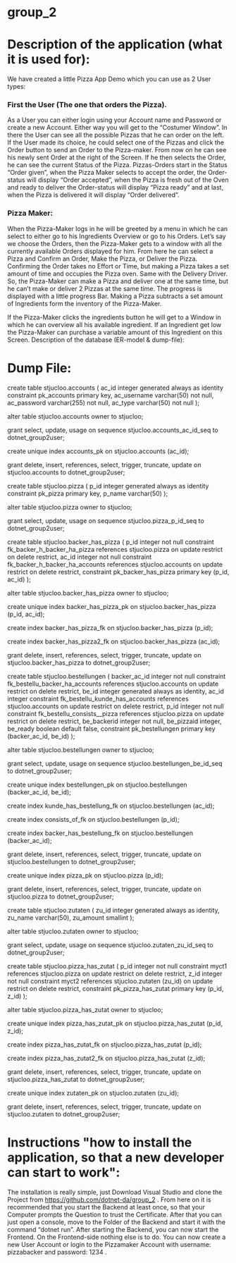 # group_2

# Description of the application (what it is used for):
We have created a little Pizza App Demo which you can use as 2 User types: 

 ### First the User (The one that orders the Pizza). 

As a User you can either login using your Account name and Password or create a new Account. Either way you will get to the “Costumer Window”. In there the User can see all the possible Pizzas that he can order on the left. If the User made its choice, he could select one of the Pizzas and click the Order button to send an Order to the Pizza-maker. From now on he can see his newly sent Order at the right of the Screen. If he then selects the Order, he can see the current Status of the Pizza. Pizzas-Orders start in the Status “Order given”, when the Pizza Maker selects to accept the order, the Order-status will display “Order accepted”, when the Pizza is fresh out of the Oven and ready to deliver the Order-status will display “Pizza ready” and at last, when the Pizza is delivered it will display “Order delivered”.

### Pizza Maker: 
When the Pizza-Maker logs in he will be greeted by a menu in which he can select to either go to his Ingredients Overview or go to his Orders. 
Let’s say we choose the Orders, then the Pizza-Maker gets to a window with all the currently available Orders displayed for him. From here he can select a Pizza and Confirm an Order, Make the Pizza, or Deliver the Pizza. Confirming the Order takes no Effort or Time, but making a Pizza takes a set amount of time and occupies the Pizza oven. Same with the Delivery Driver. So, the Pizza-Maker can make a Pizza and deliver one at the same time, but he can’t make or deliver 2 Pizzas at the same time. The progress is displayed with a little progress Bar. Making a Pizza subtracts a set amount of Ingredients form the inventory of the Pizza-Maker. 

If the Pizza-Maker clicks the ingredients button he will get to a Window in which he can overview all his available ingredient. If an Ingredient get low the Pizza-Maker can purchase a variable amount of this Ingredient on this Screen. 
Description of the database (ER-model & dump-file):
 

# Dump File: 
create table stjucloo.accounts
(
    ac_id       integer generated always as identity
        constraint pk_accounts
            primary key,
    ac_username varchar(50)  not null,
    ac_password varchar(255) not null,
    ac_type     varchar(50)  not null
);

alter table stjucloo.accounts
    owner to stjucloo;

grant select, update, usage on sequence stjucloo.accounts_ac_id_seq to dotnet_group2user;

create unique index accounts_pk
    on stjucloo.accounts (ac_id);

grant delete, insert, references, select, trigger, truncate, update on stjucloo.accounts to dotnet_group2user;

create table stjucloo.pizza
(
    p_id   integer generated always as identity
        constraint pk_pizza
            primary key,
    p_name varchar(50)
);

alter table stjucloo.pizza
    owner to stjucloo;

grant select, update, usage on sequence stjucloo.pizza_p_id_seq to dotnet_group2user;

create table stjucloo.backer_has_pizza
(
    p_id  integer not null
        constraint fk_backer_h_backer_ha_pizza
            references stjucloo.pizza
            on update restrict on delete restrict,
    ac_id integer not null
        constraint fk_backer_h_backer_ha_accounts
            references stjucloo.accounts
            on update restrict on delete restrict,
    constraint pk_backer_has_pizza
        primary key (p_id, ac_id)
);

alter table stjucloo.backer_has_pizza
    owner to stjucloo;

create unique index backer_has_pizza_pk
    on stjucloo.backer_has_pizza (p_id, ac_id);

create index backer_has_pizza_fk
    on stjucloo.backer_has_pizza (p_id);

create index backer_has_pizza2_fk
    on stjucloo.backer_has_pizza (ac_id);

grant delete, insert, references, select, trigger, truncate, update on stjucloo.backer_has_pizza to dotnet_group2user;

create table stjucloo.bestellungen
(
    backer_ac_id integer not null
        constraint fk_bestellu_backer_ha_accounts
            references stjucloo.accounts
            on update restrict on delete restrict,
    be_id        integer generated always as identity,
    ac_id        integer
        constraint fk_bestellu_kunde_has_accounts
            references stjucloo.accounts
            on update restrict on delete restrict,
    p_id         integer not null
        constraint fk_bestellu_consists__pizza
            references stjucloo.pizza
            on update restrict on delete restrict,
    be_backerid  integer not null,
    be_pizzaid   integer,
    be_ready     boolean default false,
    constraint pk_bestellungen
        primary key (backer_ac_id, be_id)
);

alter table stjucloo.bestellungen
    owner to stjucloo;

grant select, update, usage on sequence stjucloo.bestellungen_be_id_seq to dotnet_group2user;

create unique index bestellungen_pk
    on stjucloo.bestellungen (backer_ac_id, be_id);

create index kunde_has_bestellung_fk
    on stjucloo.bestellungen (ac_id);

create index consists_of_fk
    on stjucloo.bestellungen (p_id);

create index backer_has_bestellung_fk
    on stjucloo.bestellungen (backer_ac_id);

grant delete, insert, references, select, trigger, truncate, update on stjucloo.bestellungen to dotnet_group2user;

create unique index pizza_pk
    on stjucloo.pizza (p_id);

grant delete, insert, references, select, trigger, truncate, update on stjucloo.pizza to dotnet_group2user;

create table stjucloo.zutaten
(
    zu_id     integer generated always as identity,
    zu_name   varchar(50),
    zu_amount smallint
);

alter table stjucloo.zutaten
    owner to stjucloo;

grant select, update, usage on sequence stjucloo.zutaten_zu_id_seq to dotnet_group2user;

create table stjucloo.pizza_has_zutat
(
    p_id integer not null
        constraint myct1
            references stjucloo.pizza
            on update restrict on delete restrict,
    z_id integer not null
        constraint myct2
            references stjucloo.zutaten (zu_id)
            on update restrict on delete restrict,
    constraint pk_pizza_has_zutat
        primary key (p_id, z_id)
);

alter table stjucloo.pizza_has_zutat
    owner to stjucloo;

create unique index pizza_has_zutat_pk
    on stjucloo.pizza_has_zutat (p_id, z_id);

create index pizza_has_zutat_fk
    on stjucloo.pizza_has_zutat (p_id);

create index pizza_has_zutat2_fk
    on stjucloo.pizza_has_zutat (z_id);

grant delete, insert, references, select, trigger, truncate, update on stjucloo.pizza_has_zutat to dotnet_group2user;

create unique index zutaten_pk
    on stjucloo.zutaten (zu_id);

grant delete, insert, references, select, trigger, truncate, update on stjucloo.zutaten to dotnet_group2user;

# Instructions "how to install the application, so that a new developer can start to work":
The installation is really simple, just Download Visual Studio and clone the Project from https://github.com/dotnet-da/group_2 . From here on it is recommended that you start the Backend at least once, so that your Computer prompts the Question to trust the Certificate. After that you can just open a console, move to the Folder of the Backend and start it with the command “dotnet run”. 
After starting the Backend, you can now start the Frontend. On the Frontend-side nothing else is to do. You can now create a new User Account or login to the Pizzamaker Account with username: pizzabacker and password: 1234 . 

 
